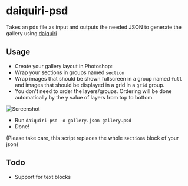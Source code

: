 # daiquiri-psd

Takes an pds file as input and outputs the needed JSON to generate the gallery using [daiquiri](https://github.com/pwaldhauer/daiquiri)

## Usage

- Create your gallery layout in Photoshop:
 - Wrap your sections in groups named `section`
 - Wrap images that should be shown fullscreen in a group named `full` and images that should be displayed in a grid in a `grid` group.
 - You don't need to order the layers/groups. Ordering will be done automatically by the y value of layers from top to bottom.

![Screenshot](https://s3-eu-west-1.amazonaws.com/knusperfiles/daiquiri-psd-screen.png)

- Run `daiquiri-psd -o gallery.json gallery.psd`
- Done!

(Please take care, this script replaces the whole `sections` block of your json)

## Todo

- Support for text blocks
